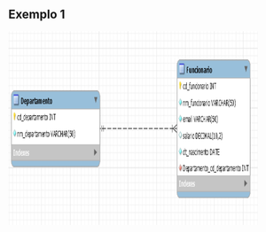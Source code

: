 ## Exemplo 1

<img src="https://github.com/gabsdnker/Entra21/blob/1b32feaa3ea403d8c7563ce441a0eb476d140888/Banco%20de%20Dados/Modelagem/Imagens/exemplo1.png" alt="Exemplo1" width="450" height="350">
